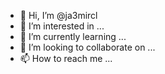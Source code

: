 - 👋 Hi, I’m @ja3mircl
- 👀 I’m interested in ...
- 🌱 I’m currently learning ...
- 💞️ I’m looking to collaborate on ...
- 📫 How to reach me ...

<!---
ja3mircl/ja3mircl is a ✨ special ✨ repository because its `README.md` (this file) appears on your GitHub profile.
You can click the Preview link to take a look at your changes.
--->

